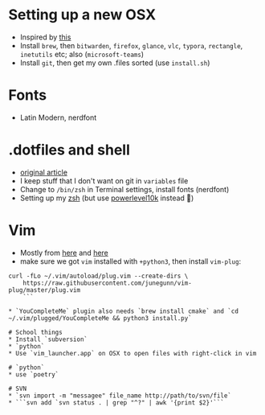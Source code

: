 # Setting up a new OSX
   * Inspired by [this](https://sourabhbajaj.com/mac-setup/)
   * Install `brew`, then `bitwarden`, `firefox`, `glance`, `vlc`, `typora`, `rectangle`, `inetutils` etc; also (`microsoft-teams`)
   * Install `git`, then get my own .files sorted (use `install.sh`)

# Fonts
   * Latin Modern, nerdfont

# .dotfiles and shell
   * [original article](https://coderwall.com/p/ynu8xq/keep-your-dotfiles-in-git)
   * I keep stuff that I don't want on git in `variables` file
   * Change to `/bin/zsh` in Terminal settings, install fonts (nerdfont)
   * Setting up my [zsh](https://medium.com/@ivanaugustobd/your-terminal-can-be-much-much-more-productive-5256424658e8) (but use [powerlevel10k](https://medium.com/@shivam1/make-your-terminal-beautiful-and-fast-with-zsh-shell-and-powerlevel10k-6484461c6efb) instead 🐝)

# Vim
* Mostly from [here](https://dev.to/jones268/use-vim-as-a-python-ide-31e6) and [here](https://realpython.com/vim-and-python-a-match-made-in-heaven/#utf-8-support)
* make sure we got `vim` installed with `+python3`, then install `vim-plug`:

```
curl -fLo ~/.vim/autoload/plug.vim --create-dirs \
    https://raw.githubusercontent.com/junegunn/vim-plug/master/plug.vim
    ```

* `YouCompleteMe` plugin also needs `brew install cmake` and `cd ~/.vim/plugged/YouCompleteMe && python3 install.py`

# School things
* Install `subversion`
* `python`  
* Use `vim_launcher.app` on OSX to open files with right-click in vim

# `python`
* use `poetry`

# SVN
* `svn import -m "messagee" file_name http://path/to/svn/file`
* ```svn add `svn status . | grep "^?" | awk '{print $2}'```
